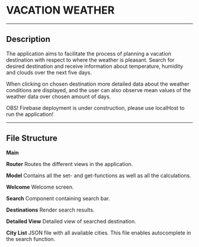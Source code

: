# VACATION WEATHER

<hr>

## Description

The application aims to facilitate the process of planning a vacation destination with respect to where the weather is pleasant.
Search for desired destination and receive information about temperature, humidity and clouds over the next five days.

When clicking on chosen destination more detailed data about the weather conditions are displayed, and the user can also observe mean values of the weather data over chosen amount of days.

OBS! Firebase deployment is under construction, please use localHost to run the application!

<hr>

## File Structure

**Main**

**Router**
Routes the different views in the application.

**Model**
Contains all the set- and get-functions as well as all the calculations.

**Welcome**
Welcome screen.

**Search**
Component containing search bar.

**Destinations**
Render search results.

**Detailed View**
Detailed view of searched destination.

**City List**
JSON file with all available cities. This file enables autocomplete in the search function.
